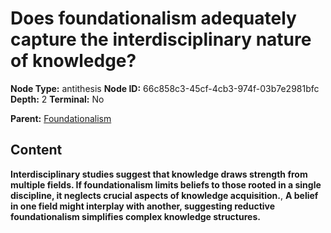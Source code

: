 # Does foundationalism adequately capture the interdisciplinary nature of knowledge?

**Node Type:** antithesis
**Node ID:** 66c858c3-45cf-4cb3-974f-03b7e2981bfc
**Depth:** 2
**Terminal:** No

**Parent:** [Foundationalism](foundationalism.md)

## Content

**Interdisciplinary studies suggest that knowledge draws strength from multiple fields. If foundationalism limits beliefs to those rooted in a single discipline, it neglects crucial aspects of knowledge acquisition.**, **A belief in one field might interplay with another, suggesting reductive foundationalism simplifies complex knowledge structures.**
